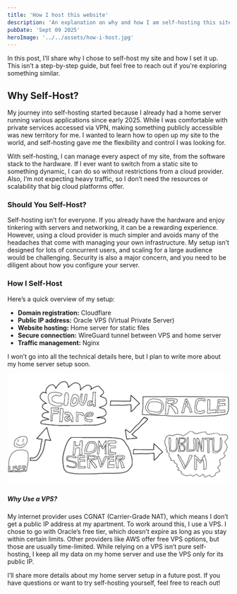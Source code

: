 ```yaml
---
title: 'How I host this website'
description: 'An explanation on why and how I am self-hosting this site.'
pubDate: 'Sept 09 2025'
heroImage: '../../assets/how-i-host.jpg'
---
```


In this post, I’ll share why I chose to self-host my site and how I set it up. This isn’t a step-by-step guide, but feel free to reach out if you're exploring something similar.

## Why Self-Host?
My journey into self-hosting started because I already had a home server running various applications since early 2025. While I was comfortable with private services accessed via VPN, making something publicly accessible was new territory for me. I wanted to learn how to open up my site to the world, and self-hosting gave me the flexibility and control I was looking for.

With self-hosting, I can manage every aspect of my site, from the software stack to the hardware. If I ever want to switch from a static site to something dynamic, I can do so without restrictions from a cloud provider. Also, I’m not expecting heavy traffic, so I don’t need the resources or scalability that big cloud platforms offer.

### Should You Self-Host?
Self-hosting isn’t for everyone. If you already have the hardware and enjoy tinkering with servers and networking, it can be a rewarding experience. However, using a cloud provider is much simpler and avoids many of the headaches that come with managing your own infrastructure. My setup isn’t designed for lots of concurrent users, and scaling for a large audience would be challenging. Security is also a major concern, and you need to be diligent about how you configure your server.

### How I Self-Host
Here’s a quick overview of my setup:
- **Domain registration:** Cloudflare
- **Public IP address:** Oracle VPS (Virtual Private Server)
- **Website hosting:** Home server for static files
- **Secure connection:** WireGuard tunnel between VPS and home server
- **Traffic management:** Nginx

I won’t go into all the technical details here, but I plan to write more about my home server setup soon.

![User to Cloudflare to Oracle to Home Server to Ubuntu VM](../../assets/how-i-host-diagram.jpg "Diagram showing flow of traffic")

##### Why Use a VPS?
My internet provider uses CGNAT (Carrier-Grade NAT), which means I don’t get a public IP address at my apartment. To work around this, I use a VPS. I chose to go with Oracle’s free tier, which doesn’t expire as long as you stay within certain limits. Other providers like AWS offer free VPS options, but those are usually time-limited. While relying on a VPS isn’t pure self-hosting, I keep all my data on my home server and use the VPS only for its public IP.

I’ll share more details about my home server setup in a future post. If you have questions or want to try self-hosting yourself, feel free to reach out!